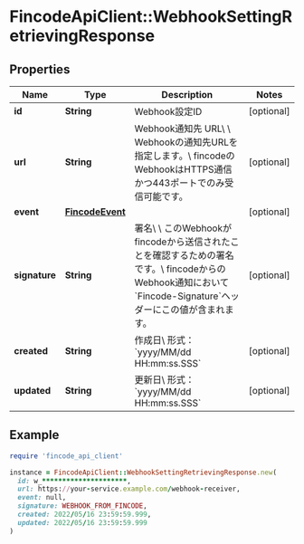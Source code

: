 # FincodeApiClient::WebhookSettingRetrievingResponse

## Properties

| Name | Type | Description | Notes |
| ---- | ---- | ----------- | ----- |
| **id** | **String** | Webhook設定ID  | [optional] |
| **url** | **String** | Webhook通知先 URL\\ \\ Webhookの通知先URLを指定します。\\ fincodeのWebhookはHTTPS通信かつ443ポートでのみ受信可能です。  | [optional] |
| **event** | [**FincodeEvent**](FincodeEvent.md) |  | [optional] |
| **signature** | **String** | 署名\\ \\ このWebhookがfincodeから送信されたことを確認するための署名です。\\ fincodeからのWebhook通知において&#x60;Fincode-Signature&#x60;ヘッダーにこの値が含まれます。  | [optional] |
| **created** | **String** | 作成日\\ 形式：&#x60;yyyy/MM/dd HH:mm:ss.SSS&#x60;  | [optional] |
| **updated** | **String** | 更新日\\ 形式：&#x60;yyyy/MM/dd HH:mm:ss.SSS&#x60;  | [optional] |

## Example

```ruby
require 'fincode_api_client'

instance = FincodeApiClient::WebhookSettingRetrievingResponse.new(
  id: w_*********************,
  url: https://your-service.example.com/webhook-receiver,
  event: null,
  signature: WEBHOOK_FROM_FINCODE,
  created: 2022/05/16 23:59:59.999,
  updated: 2022/05/16 23:59:59.999
)
```

